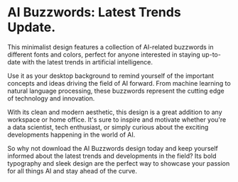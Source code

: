 <!--font:Poppins-->

# AI Buzzwords: Latest Trends Update.

This minimalist design features a collection of AI-related buzzwords in different fonts and colors, perfect for anyone interested in staying up-to-date with the latest trends in artificial intelligence.

Use it as your desktop background to remind yourself of the important concepts and ideas driving the field of AI forward. From machine learning to natural language processing, these buzzwords represent the cutting edge of technology and innovation.

With its clean and modern aesthetic, this design is a great addition to any workspace or home office. It's sure to inspire and motivate whether you're a data scientist, tech enthusiast, or simply curious about the exciting developments happening in the world of AI.

So why not download the AI Buzzwords design today and keep yourself informed about the latest trends and developments in the field? Its bold typography and sleek design are the perfect way to showcase your passion for all things AI and stay ahead of the curve.

<!--

Write me markdown content of website with wallpaper:

"A minimalist design featuring AI-related buzzwords in different fonts and colors"

The header of the page should not be copy of the text but rather a real content of the website which is using this wallpaper.


---


# AI Buzzwords Wallpaper

This minimalist wallpaper features a collection of AI-related buzzwords in different fonts and colors. Whether you're a tech enthusiast, a data scientist, or simply interested in the latest trends in artificial intelligence, this wallpaper is sure to inspire and motivate.

Use it as your desktop background to remind yourself of the exciting developments happening in the world of AI, or as a decorative element in your office or home. With its clean design and bold typography, this wallpaper is a stylish way to showcase your passion for all things AI.

So why wait? Download the AI Buzzwords Wallpaper today and start enjoying its sleek and modern design. Whether you're a seasoned pro or just starting out, this wallpaper is the perfect way to stay inspired and up-to-date with the latest trends in artificial intelligence.


---


Heading should not include word "wallpaper". The website should not be about the wallpaper itself, wallpaper is just a related background, rewrite whole content.


---


# AI Buzzwords: Stay Up-to-Date with the Latest Trends

This minimalist design features a collection of AI-related buzzwords in different fonts and colors. It's the perfect background for anyone interested in staying up-to-date with the latest trends in artificial intelligence.

Whether you're a data scientist, a tech enthusiast, or simply curious about the exciting developments happening in the world of AI, this design is sure to inspire and motivate. Its clean and modern aesthetic makes it a great addition to any workspace or home office.

By using this design as your desktop background, you'll be reminded daily of the important concepts and ideas driving the field of AI forward. From machine learning to natural language processing, these buzzwords represent the cutting edge of technology and innovation.

So why not download the AI Buzzwords design today and start immersing yourself in the world of artificial intelligence? With its bold typography and sleek design, it's the perfect way to showcase your passion for all things AI and stay ahead of the curve.


---


Heading is too long, rewrite whole content.


---


# Stay Ahead of the Curve with AI Buzzwords

This minimalist design features a collection of AI-related buzzwords in different fonts and colors, making it the perfect background for anyone interested in staying up-to-date with the latest trends in artificial intelligence.

Whether you're a data scientist, tech enthusiast, or simply curious about the exciting developments happening in the world of AI, this design is sure to inspire and motivate. Its clean and modern aesthetic makes it a great addition to any workspace or home office.

By using this design as your desktop background, you'll be reminded daily of the important concepts and ideas driving the field of AI forward. From machine learning to natural language processing, these buzzwords represent the cutting edge of technology and innovation.

So why not download the AI Buzzwords design today and stay ahead of the curve? With its bold typography and sleek design, it's the perfect way to showcase your passion for all things AI and keep yourself informed about the latest trends and developments in the field.


---


Heading is too long, rewrite whole content.


---


# AI Buzzwords: Stay Up-to-Date with the Latest Trends

This minimalist design features a collection of AI-related buzzwords in different fonts and colors, perfect for anyone interested in staying up-to-date with the latest trends in artificial intelligence.

Use it as your desktop background to remind yourself of the important concepts and ideas driving the field of AI forward. From machine learning to natural language processing, these buzzwords represent the cutting edge of technology and innovation.

With its clean and modern aesthetic, this design is a great addition to any workspace or home office. It's sure to inspire and motivate whether you're a data scientist, tech enthusiast, or simply curious about the exciting developments happening in the world of AI.

So why not download the AI Buzzwords design today and keep yourself informed about the latest trends and developments in the field? Its bold typography and sleek design are the perfect way to showcase your passion for all things AI and stay ahead of the curve.


---


Write me a Google font which is best fitting for the website.

Pick from the list:
- Roboto
- Orbitron
- Great Vibes
- Montserrat
- IBM Plex Sans
- Lobster
- Alegreya
- Poppins
- Open Sans
- Playfair Display
- Exo 2
- Raleway
- Futura
- Barlow Condensed
- Lato
- Dancing Script
- Inter


Write just the font name nothing else.


---


Poppins

-->
